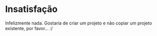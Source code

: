 # Insatisfação
Infelizmente nada.
Gostaria de criar um projeto e não copiar um projeto existente, por favor... :/
